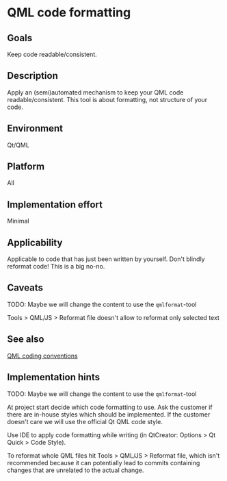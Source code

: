 # QML code formatting

## Goals

Keep code readable/consistent.

## Description

Apply an (semi)automated mechanism to keep your QML code readable/consistent. This tool is about formatting, not structure of your code.

## Environment

Qt/QML

## Platform

All

## Implementation effort

Minimal

## Applicability

Applicable to code that has just been written by yourself. Don't blindly reformat code! This is a big no-no.

## Caveats

TODO: Maybe we will change the content to use the `qmlformat`-tool

Tools > QML/JS > Reformat file doesn't allow to reformat only selected text

## See also

[QML coding conventions](TODO://ADD.URL)

## Implementation hints

TODO: Maybe we will change the content to use the `qmlformat`-tool

At project start decide which code formatting to use. Ask the customer if there are in-house styles which should be implemented. If the customer doesn't care we will use the official Qt QML code style.

Use IDE to apply code formatting while writing (in QtCreator: Options > Qt Quick > Code Style).

To reformat whole QML files hit Tools > QML/JS > Reformat file, which isn't recommended because it can potentially lead to commits containing changes that are unrelated to the actual change.
